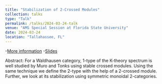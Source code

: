 ```yaml
---
title: "Stabilization of 2-Crossed Modules"
collection: talks
type: "Talk"
permalink: /talks/2024-03-24-talk
venue: "AMS Special Session at Florida State University"
date: 2024-03-24
location: "Tallahassee, FL"
---
```

-[More information](https://www.ams.org/meetings/sectional/2313_program_ss13.html#title) -[Slides](/files/AMS_FSU.pdf)

Abstract: For a Waldhausen category, 1-type of the K-theory spectrum is well studied by Muro and Tonks using stable crossed modules. Using the same technique we define the 2-type with the help of a 2-crossed module. Further, we look at its stabilization using symmetric monoidal 2-categories.
